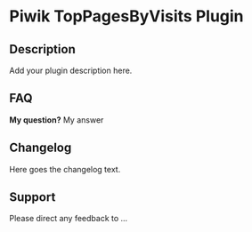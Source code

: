 # Piwik TopPagesByVisits Plugin

## Description

Add your plugin description here.

## FAQ

__My question?__
My answer

## Changelog

Here goes the changelog text.

## Support

Please direct any feedback to ...